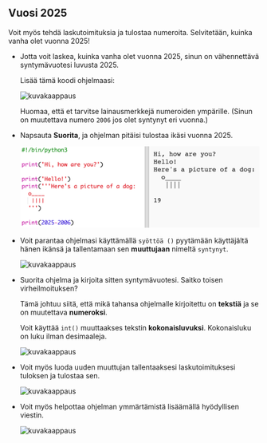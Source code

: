 ## Vuosi 2025

Voit myös tehdä laskutoimituksia ja tulostaa numeroita. Selvitetään, kuinka vanha olet vuonna 2025!

+ Jotta voit laskea, kuinka vanha olet vuonna 2025, sinun on vähennettävä syntymävuotesi luvusta 2025.
    
    Lisää tämä koodi ohjelmaasi:
    
    ![kuvakaappaus](images/me-calc.png)
    
    Huomaa, että et tarvitse lainausmerkkejä numeroiden ympärille. (Sinun on muutettava numero `2006` jos olet syntynyt eri vuonna.)

+ Napsauta **Suorita**, ja ohjelman pitäisi tulostaa ikäsi vuonna 2025.
    
    ![kuvakaappaus](images/me-calc-run.png)

+ Voit parantaa ohjelmasi käyttämällä `syöttöä ()` pyytämään käyttäjältä hänen ikänsä ja tallentamaan sen **muuttujaan** nimeltä `syntynyt`.
    
    ![kuvakaappaus](images/me-input.png)

+ Suorita ohjelma ja kirjoita sitten syntymävuotesi. Saitko toisen virheilmoituksen?
    
    Tämä johtuu siitä, että mikä tahansa ohjelmalle kirjoitettu on **tekstiä** ja se on muutettava **numeroksi**.
    
    Voit käyttää `int()` muuttaakses tekstin **kokonaisluvuksi**. Kokonaisluku on luku ilman desimaaleja.
    
    ![kuvakaappaus](images/me-input-test.png)

+ Voit myös luoda uuden muuttujan tallentaaksesi laskutoimituksesi tuloksen ja tulostaa sen.
    
    ![kuvakaappaus](images/me-result-variable.png)

+ Voit myös helpottaa ohjelman ymmärtämistä lisäämällä hyödyllisen viestin.
    
    ![kuvakaappaus](images/me-message.png)